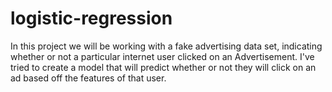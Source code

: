 # logistic-regression
In this project we will be working with a fake advertising data set, indicating whether or not a particular internet user clicked on an Advertisement. I've tried to create a model that will predict whether or not they will click on an ad based off the features of that user.
